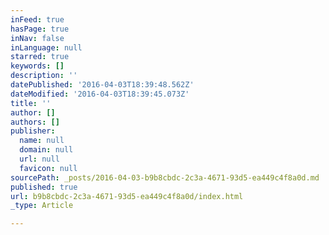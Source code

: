 ```yaml
---
inFeed: true
hasPage: true
inNav: false
inLanguage: null
starred: true
keywords: []
description: ''
datePublished: '2016-04-03T18:39:48.562Z'
dateModified: '2016-04-03T18:39:45.073Z'
title: ''
author: []
authors: []
publisher:
  name: null
  domain: null
  url: null
  favicon: null
sourcePath: _posts/2016-04-03-b9b8cbdc-2c3a-4671-93d5-ea449c4f8a0d.md
published: true
url: b9b8cbdc-2c3a-4671-93d5-ea449c4f8a0d/index.html
_type: Article

---
```

